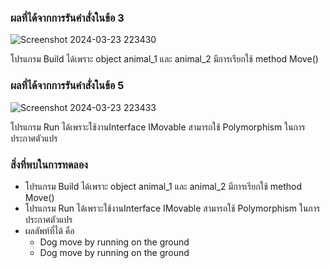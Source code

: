 ### ผลที่ได้จากการรันคำสั่งในข้อ 3

![Screenshot 2024-03-23 223430](https://github.com/KanyakornPuengmon/03376836-OOP-2566-Lab-13/assets/144195697/08f9dce9-8f89-4355-915a-37ee04f47c82)

โปรแกรม Build ได้เพราะ object animal_1 และ animal_2 มีการเรียกใช้ method Move()

### ผลที่ได้จากการรันคำสั่งในข้อ 5

![Screenshot 2024-03-23 223433](https://github.com/KanyakornPuengmon/03376836-OOP-2566-Lab-13/assets/144195697/cd983c93-cb9f-4d7c-84eb-022011b50ed3)

โปรแกรม Run ได้เพราะใช้งานInterface IMovable สามารถใช้ Polymorphism ในการประกาศตัวแปร

### สิ่งที่พบในการทดลอง
- โปรแกรม Build ได้เพราะ object animal_1 และ animal_2 มีการเรียกใช้ method Move()
- โปรแกรม Run ได้เพราะใช้งานInterface IMovable สามารถใช้ Polymorphism ในการประกาศตัวแปร
- ผลลัพท์ที่ได้ คือ
  - Dog move by running on the ground
  - Dog move by running on the ground

